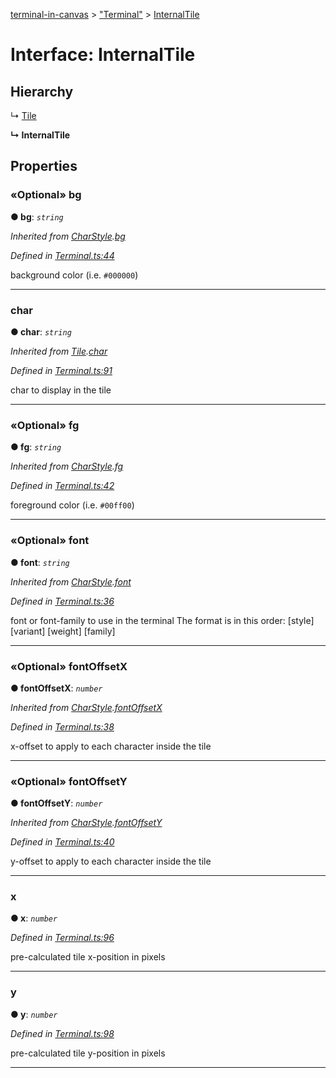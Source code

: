[terminal-in-canvas](../README.md) > ["Terminal"](../modules/_terminal_.md) > [InternalTile](../interfaces/_terminal_.internaltile.md)



# Interface: InternalTile

## Hierarchy


↳  [Tile](_terminal_.tile.md)

**↳ InternalTile**








## Properties
<a id="bg"></a>

### «Optional» bg

**●  bg**:  *`string`* 

*Inherited from [CharStyle](_terminal_.charstyle.md).[bg](_terminal_.charstyle.md#bg)*

*Defined in [Terminal.ts:44](https://github.com/danikaze/terminal-in-canvas/blob/a39a508/src/Terminal.ts#L44)*



background color (i.e. `#000000`)




___

<a id="char"></a>

###  char

**●  char**:  *`string`* 

*Inherited from [Tile](_terminal_.tile.md).[char](_terminal_.tile.md#char)*

*Defined in [Terminal.ts:91](https://github.com/danikaze/terminal-in-canvas/blob/a39a508/src/Terminal.ts#L91)*



char to display in the tile




___

<a id="fg"></a>

### «Optional» fg

**●  fg**:  *`string`* 

*Inherited from [CharStyle](_terminal_.charstyle.md).[fg](_terminal_.charstyle.md#fg)*

*Defined in [Terminal.ts:42](https://github.com/danikaze/terminal-in-canvas/blob/a39a508/src/Terminal.ts#L42)*



foreground color (i.e. `#00ff00`)




___

<a id="font"></a>

### «Optional» font

**●  font**:  *`string`* 

*Inherited from [CharStyle](_terminal_.charstyle.md).[font](_terminal_.charstyle.md#font)*

*Defined in [Terminal.ts:36](https://github.com/danikaze/terminal-in-canvas/blob/a39a508/src/Terminal.ts#L36)*



font or font-family to use in the terminal The format is in this order: [style] [variant] [weight] [family]




___

<a id="fontoffsetx"></a>

### «Optional» fontOffsetX

**●  fontOffsetX**:  *`number`* 

*Inherited from [CharStyle](_terminal_.charstyle.md).[fontOffsetX](_terminal_.charstyle.md#fontoffsetx)*

*Defined in [Terminal.ts:38](https://github.com/danikaze/terminal-in-canvas/blob/a39a508/src/Terminal.ts#L38)*



x-offset to apply to each character inside the tile




___

<a id="fontoffsety"></a>

### «Optional» fontOffsetY

**●  fontOffsetY**:  *`number`* 

*Inherited from [CharStyle](_terminal_.charstyle.md).[fontOffsetY](_terminal_.charstyle.md#fontoffsety)*

*Defined in [Terminal.ts:40](https://github.com/danikaze/terminal-in-canvas/blob/a39a508/src/Terminal.ts#L40)*



y-offset to apply to each character inside the tile




___

<a id="x"></a>

###  x

**●  x**:  *`number`* 

*Defined in [Terminal.ts:96](https://github.com/danikaze/terminal-in-canvas/blob/a39a508/src/Terminal.ts#L96)*



pre-calculated tile x-position in pixels




___

<a id="y"></a>

###  y

**●  y**:  *`number`* 

*Defined in [Terminal.ts:98](https://github.com/danikaze/terminal-in-canvas/blob/a39a508/src/Terminal.ts#L98)*



pre-calculated tile y-position in pixels




___


